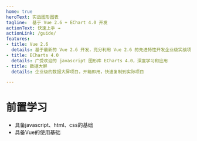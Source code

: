 ```yaml
---
home: true
heroText: 实战图形图表
tagline:  基于 Vue 2.6 + EChart 4.0 开发
actionText: 快速上手 →
actionLink: /guide/
features:
- title: Vue 2.6
  details: 基于最新的 Vue 2.6 开发，充分利用 Vue 2.6 的先进特性开发企业级实战项目
- title: ECharts 4.0
  details: 广受欢迎的 javascript 图形库 ECharts 4.0，深度学习和应用
- title: 数据大屏
  details: 企业级的数据大屏项目，开箱即用，快速复制到实际项目

---
```


# 前置学习

- 具备javascript、html、css的基础
- 具备Vue的使用基础

